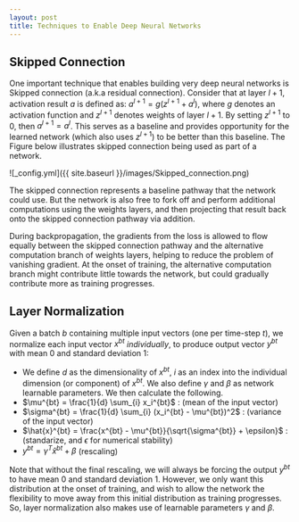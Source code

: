```yaml
---
layout: post
title: Techniques to Enable Deep Neural Networks
---
```


## Skipped Connection

One important technique that enables building very deep neural networks is Skipped connection (a.k.a residual connection). 
Consider that at layer $l+1$, activation result $a$ is defined as: $a^{l+1} = g(z^{l+1} + a^l)$, 
where $g$ denotes an activation function and $z^{l+1}$ denotes weights of layer $l+1$. By setting $z^{l+1}$ to 0, then $a^{l+1} = a^l$. 
This serves as a baseline and provides opportunity for the learned network (which also uses $z^{l+1}$) to be better than this baseline. 
The Figure below illustrates skipped connection being used as part of a network.

![_config.yml]({{ site.baseurl }}/images/Skipped_connection.png)

The skipped connection represents a baseline pathway that the network could use. 
But the network is also free to fork off and perform additional computations using the weights layers, 
and then projecting that result back onto the skipped connection pathway via addition. 

During backpropagation, the gradients from the loss is allowed to flow equally between the skipped connection pathway and 
the alternative computation branch of weights layers, helping to reduce the problem of vanishing gradient. 
At the onset of training, the alternative computation branch might contribute little towards the network, 
but could gradually contribute more as training progresses.

## Layer Normalization

Given a batch $b$ containing multiple input vectors (one per time-step $t$), 
we normalize each input vector $x^{bt}$ *individually*, to produce output vector $y^{bt}$ with mean 0 and standard deviation 1:
* We define $d$ as the dimensionality of $x^{bt}$, $i$ as an index into the individual dimension (or component) of $x^{bt}$. 
We also define $\gamma$ and $\beta$ as network learnable parameters. We then calculate the following.
* $\mu^{bt} = \frac{1}{d} \sum_{i} x_i^{bt}$ : (mean of the input vector)
* $\sigma^{bt} = \frac{1}{d} \sum_{i} (x_i^{bt} - \mu^{bt})^2$ : (variance of the input vector)
* $\hat{x}^{bt} = \frac{x^{bt} - \mu^{bt}}{\sqrt{\sigma^{bt}} + \epsilon}$ : (standarize, and $\epsilon$ for numerical stability)
* $y^{bt} = \gamma^{T} \hat{x}^{bt} + \beta$ (rescaling)

Note that without the final rescaling, we will always be forcing the output $y^{bt}$ to have mean 0 and standard deviation 1. 
However, we only want this distribution at the onset of training, and wish to allow the network the flexibility to 
move away from this initial distribution as training progresses. 
So, layer normalization also makes use of learnable parameters $\gamma$ and $\beta$.
